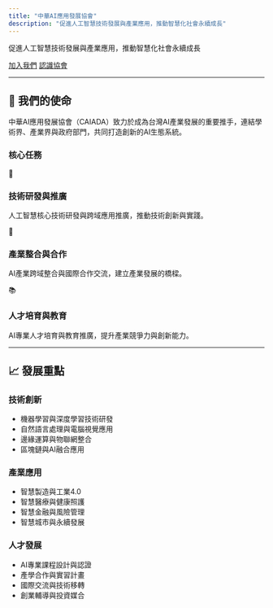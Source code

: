 ```yaml
---
title: "中華AI應用發展協會"
description: "促進人工智慧技術發展與產業應用，推動智慧化社會永續成長"
---
```


促進人工智慧技術發展與產業應用，推動智慧化社會永續成長

<a href="membership/" class="inline-block !rounded-md bg-primary-600 px-4 py-2 !text-neutral !no-underline hover:!bg-primary-500 dark:bg-primary-800 dark:hover:!bg-primary-700">加入我們</a>
<a href="about/" class="inline-block !rounded-md bg-primary-600 px-4 py-2 !text-neutral !no-underline hover:!bg-primary-500 dark:bg-primary-800 dark:hover:!bg-primary-700">認識協會</a>

---

## 🚀 我們的使命

中華AI應用發展協會（CAIADA）致力於成為台灣AI產業發展的重要推手，連結學術界、產業界與政府部門，共同打造創新的AI生態系統。

### 核心任務

<div class="grid grid-cols-1 md:grid-cols-3 gap-6 my-8">

<div class="bg-neutral-100 dark:bg-neutral-800 p-6 rounded-lg">
🧠
<h3 class="text-xl font-bold mb-2">技術研發與推廣</h3>
<p>人工智慧核心技術研發與跨域應用推廣，推動技術創新與實踐。</p>
</div>

<div class="bg-neutral-100 dark:bg-neutral-800 p-6 rounded-lg">
👥
<h3 class="text-xl font-bold mb-2">產業整合與合作</h3>
<p>AI產業跨域整合與國際合作交流，建立產業發展的橋樑。</p>
</div>

<div class="bg-neutral-100 dark:bg-neutral-800 p-6 rounded-lg">
📚
<h3 class="text-xl font-bold mb-2">人才培育與教育</h3>
<p>AI專業人才培育與教育推廣，提升產業競爭力與創新能力。</p>
</div>

</div>

---

## 📈 發展重點

### 技術創新
- 機器學習與深度學習技術研發
- 自然語言處理與電腦視覺應用
- 邊緣運算與物聯網整合
- 區塊鏈與AI融合應用

### 產業應用
- 智慧製造與工業4.0
- 智慧醫療與健康照護
- 智慧金融與風險管理
- 智慧城市與永續發展

### 人才發展
- AI專業課程設計與認證
- 產學合作與實習計畫
- 國際交流與技術移轉
- 創業輔導與投資媒合